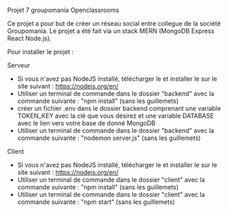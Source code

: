 Projet 7 groupomania Openclassrooms


Ce projet a pour but de créer un réseau social entre collegue de la société Groupomania.
Le projet a été fait via un stack MERN (MongoDB Express React Node.js).

Pour installer le projet :

Serveur
- Si vous n'avez pas NodeJS installé, télécharger le et installer le sur le site suivant : https://nodejs.org/en/
- Utiliser un terminal de commande dans le dossier "backend" avec la commande suivante : "npm install" (sans les guillemets)
- créer un fichier .env dans le dossier backend comprenant une variable TOKEN_KEY avec la clé que vous désirez et une variable DATABASE avec le lien vers votre base de donné MongoDB
- Utiliser un terminal de commande dans le dossier "backend" avec la commande suivante : "nodemon server.js" (sans les guillemets)

Client
- Si vous n'avez pas NodeJS installé, télécharger le et installer le sur le site suivant : https://nodejs.org/en/
- Utiliser un terminal de commande dans le dossier "client" avec la commande suivante : "npm install" (sans les guillemets)
- Utiliser un terminal de commande dans le dossier "client" avec la commande suivante : "npm start" (sans les guillemets)

